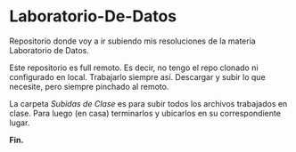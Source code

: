 # Laboratorio-De-Datos
Repositorio donde voy a ir subiendo mis resoluciones de la materia Laboratorio de Datos.

Este repositorio es full remoto. Es decir, no tengo el repo clonado ni configurado en local.
Trabajarlo siempre así. Descargar y subir lo que necesite, pero siempre pinchado al remoto.

La carpeta *Subidas de Clase* es para subir todos los archivos trabajados en clase. Para luego 
(en casa) terminarlos y ubicarlos en su correspondiente lugar. 

**Fin.**
